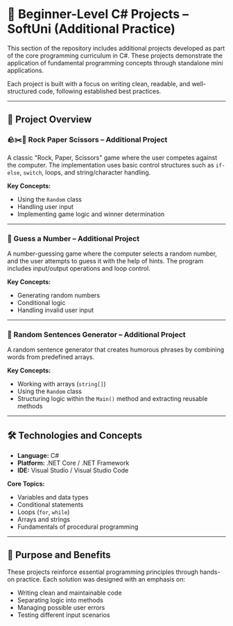 # 🚀 Beginner-Level C# Projects – SoftUni (Additional Practice)

This section of the repository includes additional projects developed as part of the core programming curriculum in C#. These projects demonstrate the application of fundamental programming concepts through standalone mini applications.

Each project is built with a focus on writing clean, readable, and well-structured code, following established best practices.

---

## 📁 Project Overview

### 🪨✂️📄 Rock Paper Scissors – Additional Project  
A classic "Rock, Paper, Scissors" game where the user competes against the computer. The implementation uses basic control structures such as `if-else`, `switch`, loops, and string/character handling.

**Key Concepts:**
- Using the `Random` class
- Handling user input
- Implementing game logic and winner determination

---

### 🔢 Guess a Number – Additional Project  
A number-guessing game where the computer selects a random number, and the user attempts to guess it with the help of hints. The program includes input/output operations and loop control.

**Key Concepts:**
- Generating random numbers
- Conditional logic
- Handling invalid user input

---

### 📝 Random Sentences Generator – Additional Project  
A random sentence generator that creates humorous phrases by combining words from predefined arrays.

**Key Concepts:**
- Working with arrays (`string[]`)
- Using the `Random` class
- Structuring logic within the `Main()` method and extracting reusable methods

---

## 🛠️ Technologies and Concepts

- **Language:** C#  
- **Platform:** .NET Core / .NET Framework  
- **IDE:** Visual Studio / Visual Studio Code

**Core Topics:**
- Variables and data types  
- Conditional statements  
- Loops (`for`, `while`)  
- Arrays and strings  
- Fundamentals of procedural programming

---

## 🎯 Purpose and Benefits

These projects reinforce essential programming principles through hands-on practice. Each solution was designed with an emphasis on:

- Writing clean and maintainable code  
- Separating logic into methods  
- Managing possible user errors  
- Testing different input scenarios
